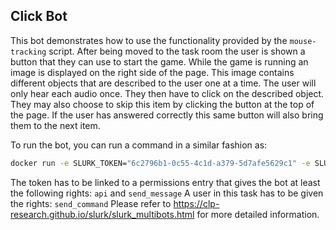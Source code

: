 ## Click Bot

This bot demonstrates how to use the functionality provided by the `mouse-tracking` script.
After being moved to the task room the user is shown a button that they can use to start the game.
While the game is running an image is displayed on the right side of the page. This image contains different objects that are described to the user one at a time. The user will only hear each audio once. They then have to click on the described object. They may also choose to skip this item by clicking the button at the top of the page. If the user has answered correctly this same button will also bring them to the next item.

To run the bot, you can run a command in a similar fashion as:
```bash
docker run -e SLURK_TOKEN="6c2796b1-0c55-4c1d-a379-5d7afe5629c1" -e SLURK_USER=1 -e SLURK_PORT=5000 -e CLICK_DATA="shape-colors.json" -e CLICK_TASK_ID=1 --net="host" slurk/concierge-bot
```

The token has to be linked to a permissions entry that gives the bot at least the following rights: `api` and `send_message`
A user in this task has to be given the rights: `send_command`
Please refer to <https://clp-research.github.io/slurk/slurk_multibots.html> for more detailed information.